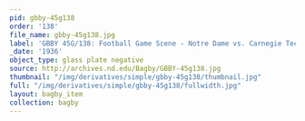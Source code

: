 ```yaml
---
pid: gbby-45g138
order: '138'
file_name: gbby-45g138.jpg
label: 'GBBY 45G/138: Football Game Scene - Notre Dame vs. Carnegie Tech - 1936'
_date: '1936'
object_type: glass plate negative
source: http://archives.nd.edu/Bagby/GBBY-45g138.jpg
thumbnail: "/img/derivatives/simple/gbby-45g138/thumbnail.jpg"
full: "/img/derivatives/simple/gbby-45g138/fullwidth.jpg"
layout: bagby_item
collection: bagby
---
```

